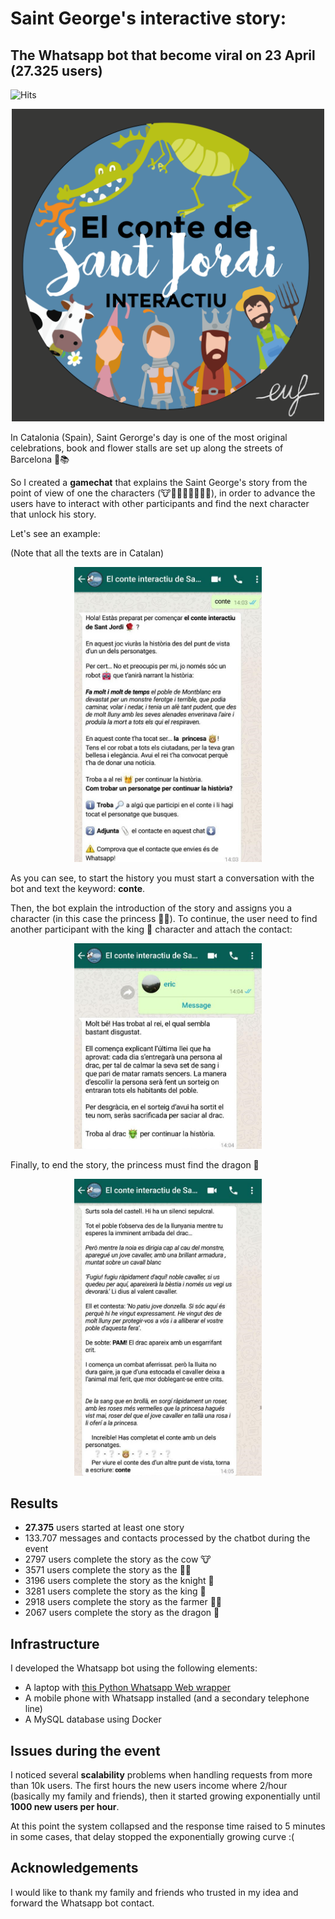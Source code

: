 # Saint George's interactive story:
## The Whatsapp bot that become viral on 23 April (27.325 users)

![Hits](https://hitcounter.pythonanywhere.com/count/tag.svg?url=https%3A%2F%2Fgithub.com%2Fenric1994%2Fsantjordi)

<p align="center">
 <img src="images/SJB1-01.png" width="500">
</p>

In Catalonia (Spain), Saint Gerorge's day is one of the most original celebrations, book and flower stalls are set up along the streets of Barcelona 🌹📚

So I created a **gamechat** that explains the Saint George's story from the point of view of one the characters (🐮👸🏼🤴👑👨‍🌾🐲), in order to advance the users have to interact with other participants and find the next character that unlock his story. 

Let's see an example:

(Note that all the texts are in Catalan)

<p align="center">
 <img src="images/sj1.jpg" width="300">
</p>

As you can see, to start the history you must start a conversation with the bot and text the keyword: **conte**.

Then, the bot explain the introduction of the story and assigns you a character (in this case the princess 👸🏼). To continue, the user need to find another participant with the king 👑 character and attach the contact:

<p align="center">
 <img src="images/sj2.jpg" width="300">
</p>

Finally, to end the story, the princess must find the dragon 🐲

<p align="center">
 <img src="images/sj3.jpg" width="300">
</p>

## Results
* **27.375** users started at least one story
* 133.707 messages and contacts processed by the chatbot during the event
* 2797 users complete the story as the cow 🐮 
* 3571 users complete the story as the 👸🏼
* 3196 users complete the story as the knight 🤴 
* 3281 users complete the story as the king 👑
* 2918 users complete the story as the farmer 👨‍🌾 
* 2067 users complete the story as the dragon 🐲 

## Infrastructure
I developed the Whatsapp bot using the following elements:
* A laptop with [this Python Whatsapp Web wrapper](https://github.com/mukulhase/WebWhatsapp-Wrapper)
* A mobile phone with Whatsapp installed (and a secondary telephone line)
* A MySQL database using Docker

## Issues during the event
I noticed several **scalability** problems when handling requests from more than 10k users.
The first hours the new users income where 2/hour (basically my family and friends), then it started growing exponentially until **1000 new users per hour**. 

At this point the system collapsed and the response time raised to 5 minutes in some cases, that delay stopped the exponentially growing curve :(

## Acknowledgements
I would like to thank my family and friends who trusted in my idea and forward the Whatsapp bot contact.
